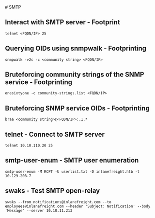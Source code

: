 # SMTP

## Interact with SMTP server - Footprint
```
telnet <FQDN/IP> 25
```

## Querying OIDs using snmpwalk - Footprinting
```
snmpwalk -v2c -c <community string> <FQDN/IP>
```

## Bruteforcing community strings of the SNMP service - Footprinting
```
onesixtyone -c community-strings.list <FQDN/IP>
```

## Bruteforcing SNMP service OIDs  - Footprinting
```
braa <community string>@<FQDN/IP>:.1.*
```

## telnet - Connect to SMTP server
```
telnet 10.10.110.20 25
```

## smtp-user-enum - SMTP user enumeration
```
smtp-user-enum -M RCPT -U userlist.txt -D inlanefreight.htb -t 10.129.203.7
```

## swaks - Test SMTP open-relay
```
swaks --from notifications@inlanefreight.com --to employees@inlanefreight.com --header 'Subject: Notification' --body 'Message' --server 10.10.11.213
```
